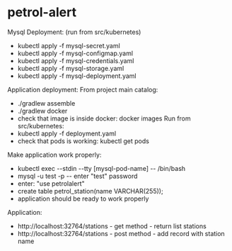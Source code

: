# petrol-alert

Mysql Deployment: (run from src/kubernetes)
- kubectl apply -f mysql-secret.yaml
- kubectl apply -f mysql-configmap.yaml
- kubectl apply -f mysql-credentials.yaml
- kubectl apply -f mysql-storage.yaml
- kubectl apply -f mysql-deployment.yaml

Application deployment:
From project main catalog:
- ./gradlew assemble
- ./gradlew docker
- check that image is inside docker: docker images
Run from src/kubernetes:
- kubectl apply -f deployment.yaml
- check that pods is working: kubectl get pods

Make application work properly:
- kubectl exec --stdin --tty [mysql-pod-name] -- /bin/bash
- mysql -u test -p
-- enter "test" password
- enter: "use petrolalert"  
- create table petrol_station(name VARCHAR(255));
- application should be ready to work properly

Application:
- http://localhost:32764/stations - get method - return list stations
- http://localhost:32764/stations - post method - add record with station name 

